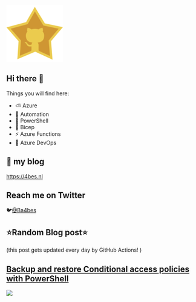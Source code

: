 ![Github Star](Assets/github-stars-logo_Color.png)

## Hi there 👋

Things you will find here:
- ⛅ Azure
- 🚗 Automation
- 🐚 PowerShell
- 💪 Bicep
- ⚡ Azure Functions
- 🚀 Azure DevOps


## 📝 my blog
<https://4bes.nl>

## Reach me on Twitter
🐦[@Ba4bes](https://twitter.com/Ba4bes)

<!---
- 🔭 I’m currently working on ...
- 🌱 I’m currently learning ...
- 👯 I’m looking to collaborate on ...
- 🤔 I’m looking for help with ...
- 💬 Ask me about ...
- 📫 How to reach me: ...
- 😄 Pronouns: ...
- ⚡ Fun fact: I have a standard poodle 🐩

-->

## ⭐Random Blog post⭐

(this post gets updated every day by GitHub Actions! )

<!-- Link -->
## [Backup and restore Conditional access policies with PowerShell](https://4bes.nl/2020/11/22/backup-and-restore-conditional-access-policies-with-powershell/)

<a href="https://4bes.nl/2020/11/22/backup-and-restore-conditional-access-policies-with-powershell/"><img src="https://4bes.nl/wp-content/uploads/2020/11/BackupRestoreCA0tn2.png" height="250px"></a>

